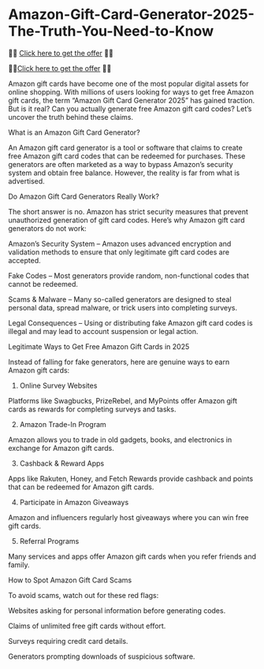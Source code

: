 # Amazon-Gift-Card-Generator-2025-The-Truth-You-Need-to-Know
 🎁🎁 [Click here to get the offer](https://mn.winkmarts.com/abc) 🎁🎁

🎁🎁[Click here to get the offer](https://mn.winkmarts.com/abc) 🎁🎁

Amazon gift cards have become one of the most popular digital assets for online shopping. With millions of users looking for ways to get free Amazon gift cards, the term “Amazon Gift Card Generator 2025” has gained traction. But is it real? Can you actually generate free Amazon gift card codes? Let’s uncover the truth behind these claims.

What is an Amazon Gift Card Generator?

An Amazon gift card generator is a tool or software that claims to create free Amazon gift card codes that can be redeemed for purchases. These generators are often marketed as a way to bypass Amazon’s security system and obtain free balance. However, the reality is far from what is advertised.

Do Amazon Gift Card Generators Really Work?

The short answer is no. Amazon has strict security measures that prevent unauthorized generation of gift card codes. Here’s why Amazon gift card generators do not work:

Amazon’s Security System – Amazon uses advanced encryption and validation methods to ensure that only legitimate gift card codes are accepted.

Fake Codes – Most generators provide random, non-functional codes that cannot be redeemed.

Scams & Malware – Many so-called generators are designed to steal personal data, spread malware, or trick users into completing surveys.

Legal Consequences – Using or distributing fake Amazon gift card codes is illegal and may lead to account suspension or legal action.

Legitimate Ways to Get Free Amazon Gift Cards in 2025

Instead of falling for fake generators, here are genuine ways to earn Amazon gift cards:

1. Online Survey Websites

Platforms like Swagbucks, PrizeRebel, and MyPoints offer Amazon gift cards as rewards for completing surveys and tasks.

2. Amazon Trade-In Program

Amazon allows you to trade in old gadgets, books, and electronics in exchange for Amazon gift cards.

3. Cashback & Reward Apps

Apps like Rakuten, Honey, and Fetch Rewards provide cashback and points that can be redeemed for Amazon gift cards.

4. Participate in Amazon Giveaways

Amazon and influencers regularly host giveaways where you can win free gift cards.

5. Referral Programs

Many services and apps offer Amazon gift cards when you refer friends and family.

How to Spot Amazon Gift Card Scams

To avoid scams, watch out for these red flags:

Websites asking for personal information before generating codes.

Claims of unlimited free gift cards without effort.

Surveys requiring credit card details.

Generators prompting downloads of suspicious software.
